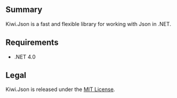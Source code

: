 ## Summary
Kiwi.Json is a fast and flexible library for working with Json in .NET.

## Requirements

* .NET 4.0

## Legal

Kiwi.Json is released under the [MIT License](http://www.opensource.org/licenses/mit-license.php).
